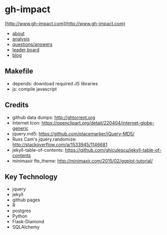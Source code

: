 # gh-impact

[http://www.gh-impact.com](http://www.gh-impact.com)

- [about](http://www.gh-impact.com/about/)
- [analysis](http://www.gh-impact.com/analysis/)
- [questions/answers](http://www.gh-impact.com/answers/)
- [leader board](http://www.gh-impact.com/leaderboard/)
- [blog](http://www.gh-impact.com/blog/)

## Makefile

- depends: download required JS libraries
- js: compile javascript

## Credits

- github data dumps: http://ghtorrent.org
- Internet Icon: https://openclipart.org/detail/220404/internet-globe-generic
- jquery.md5: https://github.com/placemarker/jQuery-MD5/
- Russ Cam's jquery.randomize: http://stackoverflow.com/a/1533945/1146681
- jekyll-table-of-contents: https://github.com/ghiculescu/jekyll-table-of-contents
- minimaxir fte_theme: http://minimaxir.com/2015/02/ggplot-tutorial/

## Key Technology

- jquery
- jekyll
- github pages
- R
- postgres
- Python
- Flask-Diamond
- SQLAlchemy
